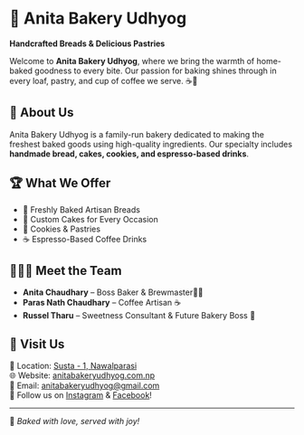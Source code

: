 # 🍞 Anita Bakery Udhyog
**Handcrafted Breads & Delicious Pastries**

Welcome to **Anita Bakery Udhyog**, where we bring the warmth of home-baked goodness to every bite. Our passion for baking shines through in every loaf, pastry, and cup of coffee we serve. ☕🥐

## 📍 About Us
Anita Bakery Udhyog is a family-run bakery dedicated to making the freshest baked goods using high-quality ingredients. Our specialty includes **handmade bread, cakes, cookies, and espresso-based drinks**. 

## 🏆 What We Offer
- 🥖 Freshly Baked Artisan Breads
- 🍰 Custom Cakes for Every Occasion
- 🍪 Cookies & Pastries
- ☕ Espresso-Based Coffee Drinks

## 👨‍👩‍👦 Meet the Team
- **Anita Chaudhary** – Boss Baker & Brewmaster👩‍🍳
- **Paras Nath Chaudhary** – Coffee Artisan ☕
- **Russel Tharu** – Sweetness Consultant & Future Bakery Boss 🍪

## 📌 Visit Us
📍 Location: [Susta - 1, Nawalparasi](https://maps.app.goo.gl/RLDpgc9WFLLmBASz6)  
🌐 Website: [anitabakeryudhyog.com.np](http://anitabakerydhyog.com.np)  
📧 Email: [anitabakeryudhyog@gmail.com](mailto:anitabakeryudhyog@gmail.com)  
📲 Follow us on [Instagram](https://instagram.com/anitabakeryudhyog) & [Facebook](https://facebook.com/anitabakeryudhyog)! 

---
💖 *Baked with love, served with joy!*

